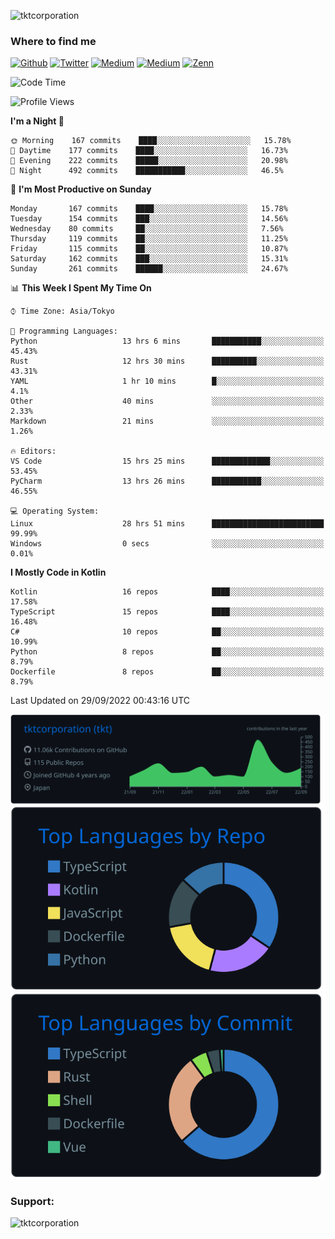 <p align="left"> <img src="https://komarev.com/ghpvc/?username=tktcorporation&label=Profile%20views&color=0e75b6&style=flat" alt="tktcorporation" /> </p>

<h3>Where to find me</h3>
<p>
<a href="https://github.com/tktcorporation" target="_blank"><img alt="Github" src="https://img.shields.io/badge/GitHub-%2312100E.svg?&style=for-the-badge&logo=Github&logoColor=white" /></a>
<a href="https://twitter.com/tktcorporation" target="_blank"><img alt="Twitter" src="https://img.shields.io/badge/twitter-%231DA1F2.svg?&style=for-the-badge&logo=twitter&logoColor=white" /></a>
<a href="https://www.linkedin.com/in/tktcorporation" target="_blank"><img alt="Medium" src="https://img.shields.io/badge/linkdin-0a66c2.svg?&style=for-the-badge&logo=linkedin&logoColor=white" /></a>
<a href="https://qiita.com/tktcorporation" target="_blank"><img alt="Medium" src="https://img.shields.io/badge/qiita-55C500.svg?&style=for-the-badge&logo=qiita&logoColor=white" /></a>
<a href="https://zenn.dev/tktcorporation" target="_blank"><img alt="Zenn" src="https://img.shields.io/badge/Zenn-3EA8FF.svg?&style=for-the-badge&logo=Zenn&logoColor=white" /></a>
</p>
  
<!--START_SECTION:waka-->
![Code Time](http://img.shields.io/badge/Code%20Time-579%20hrs%204%20mins-blue)

![Profile Views](http://img.shields.io/badge/Profile%20Views-0-blue)

**I'm a Night 🦉** 

```text
🌞 Morning    167 commits    ████░░░░░░░░░░░░░░░░░░░░░   15.78% 
🌆 Daytime    177 commits    ████░░░░░░░░░░░░░░░░░░░░░   16.73% 
🌃 Evening    222 commits    █████░░░░░░░░░░░░░░░░░░░░   20.98% 
🌙 Night      492 commits    ███████████░░░░░░░░░░░░░░   46.5%

```
📅 **I'm Most Productive on Sunday** 

```text
Monday       167 commits    ████░░░░░░░░░░░░░░░░░░░░░   15.78% 
Tuesday      154 commits    ███░░░░░░░░░░░░░░░░░░░░░░   14.56% 
Wednesday    80 commits     ██░░░░░░░░░░░░░░░░░░░░░░░   7.56% 
Thursday     119 commits    ██░░░░░░░░░░░░░░░░░░░░░░░   11.25% 
Friday       115 commits    ██░░░░░░░░░░░░░░░░░░░░░░░   10.87% 
Saturday     162 commits    ███░░░░░░░░░░░░░░░░░░░░░░   15.31% 
Sunday       261 commits    ██████░░░░░░░░░░░░░░░░░░░   24.67%

```


📊 **This Week I Spent My Time On** 

```text
⌚︎ Time Zone: Asia/Tokyo

💬 Programming Languages: 
Python                   13 hrs 6 mins       ███████████░░░░░░░░░░░░░░   45.43% 
Rust                     12 hrs 30 mins      ██████████░░░░░░░░░░░░░░░   43.31% 
YAML                     1 hr 10 mins        █░░░░░░░░░░░░░░░░░░░░░░░░   4.1% 
Other                    40 mins             ░░░░░░░░░░░░░░░░░░░░░░░░░   2.33% 
Markdown                 21 mins             ░░░░░░░░░░░░░░░░░░░░░░░░░   1.26%

🔥 Editors: 
VS Code                  15 hrs 25 mins      █████████████░░░░░░░░░░░░   53.45% 
PyCharm                  13 hrs 26 mins      ███████████░░░░░░░░░░░░░░   46.55%

💻 Operating System: 
Linux                    28 hrs 51 mins      █████████████████████████   99.99% 
Windows                  0 secs              ░░░░░░░░░░░░░░░░░░░░░░░░░   0.01%

```

**I Mostly Code in Kotlin** 

```text
Kotlin                   16 repos            ████░░░░░░░░░░░░░░░░░░░░░   17.58% 
TypeScript               15 repos            ████░░░░░░░░░░░░░░░░░░░░░   16.48% 
C#                       10 repos            ██░░░░░░░░░░░░░░░░░░░░░░░   10.99% 
Python                   8 repos             ██░░░░░░░░░░░░░░░░░░░░░░░   8.79% 
Dockerfile               8 repos             ██░░░░░░░░░░░░░░░░░░░░░░░   8.79%

```



 Last Updated on 29/09/2022 00:43:16 UTC
<!--END_SECTION:waka-->

[![](https://raw.githubusercontent.com/tktcorporation/tktcorporation/master/profile-summary-card-output/github_dark/0-profile-details.svg)](https://github.com/vn7n24fzkq/github-profile-summary-cards)
[![](https://raw.githubusercontent.com/tktcorporation/tktcorporation/master/profile-summary-card-output/github_dark/1-repos-per-language.svg)](https://github.com/vn7n24fzkq/github-profile-summary-cards) [![](https://raw.githubusercontent.com/tktcorporation/tktcorporation/master/profile-summary-card-output/github_dark/2-most-commit-language.svg)](https://github.com/vn7n24fzkq/github-profile-summary-cards)

<h3 align="left">Support:</h3>
<p><a href="https://www.buymeacoffee.com/tktcorporation"> <img align="left" src="https://cdn.buymeacoffee.com/buttons/v2/default-yellow.png" height="50" width="210" alt="tktcorporation" /></a></p><br><br>
